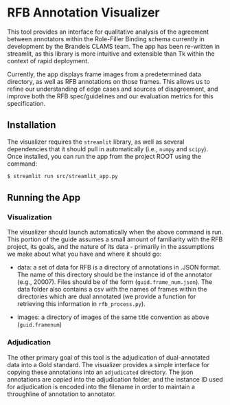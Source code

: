 # RFB Annotation Visualizer 

This tool provides an interface for qualitative analysis of the agreement between annotators within the Role-Filler Binding schema currently in development by the Brandeis CLAMS team.
The app has been re-written in streamlit, as this library is more intuitive and extensible than Tk within the context of rapid deployment.

Currently, the app displays frame images from a predetermined data directory, as well as RFB annotations on those frames. This allows us to refine our understanding of edge cases and sources of disagreement, and improve both the RFB spec/guidelines and our evaluation metrics for this specification. 

## Installation 

The visualizer requires the `streamlit` library, as well as several dependencies that it should pull in automatically (i.e., `numpy` and `scipy`). Once installed, you can run the app from the project ROOT using the command:

``` sh
$ streamlit run src/streamlit_app.py
```

## Running the App 

### Visualization
The visualizer should launch automatically when the above command is run. This portion of the guide assumes a small amount of familiarity with the RFB project, its goals, and the nature of its data - primarily in the assumptions we make about what you have and where it should go:

- data: a set of data for RFB is a directory of annotations in .JSON format. The name of this directory should be the instance id of the annotator (e.g., 20007). Files should be of the form (`guid.frame_num.json`). The data folder also contains a csv with the names of frames within the directories which are dual annotated (we provide a function for retrieving this information in `rfb_process.py`).

- images: a directory of images of the same title convention as above (`guid.framenum`)

### Adjudication

The other primary goal of this tool is the adjudication of dual-annotated data into a Gold standard. The visualizer provides a simple interface for copying these annotations into an `adjudicated` directory. The json annotations are *copied* into the adjudication folder, and the instance ID used for adjudication is encoded into the filename in order to maintain a throughline of annotation to annotator. 
 
